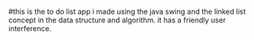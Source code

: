 #this is the to do list app i made using the java swing and the linked list concept in the data structure and algorithm. it has a friendly user interference.

